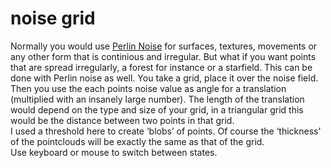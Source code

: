 <!--
  id: 20
  date: 2007-01-07T12:43:20
  modified: 2007-01-07T12:43:20
  slug: noise-grid
  type: post
  excerpt: <p>Normally you would use Perlin Noise for surfaces, textures, movements or any other form that is continious and irregular. But what if you want points that are spread irregularly, a forest for instance or a starfield. This can be done with Perlin noise as well. You take a grid, place it over the noise field. [&hellip;]</p>
  categories: uncategorized
  tags: 
  inCv: 
  inPortfolio: 
  dateFrom: 
  dateTo: 
-->

# noise grid

<div><applet code="noiseGrid08" archive="code/noiseGrid08.jar" style="width:400px;height:400px;"></applet></div>
<p>Normally you would use <a target="_blank" href="http://freespace.virgin.net/hugo.elias/models/m_perlin.htm">Perlin Noise</a> for surfaces, textures, movements or any other form that is continious and irregular. But what if you want points that are spread irregularly, a forest for instance or a starfield. This can be done with Perlin noise as well. You take a grid, place it over the noise field. Then you use the each points noise value as angle for a translation (multiplied with an insanely large number). The length of the translation would depend on the type and size of your grid, in a triangular grid this would be the distance between two points in that grid.<br />
I used a threshold here to create &#8216;blobs&#8217; of points. Of course the &#8216;thickness&#8217; of the pointclouds will be exactly the same as that of the grid.<br />
Use keyboard or mouse to switch between states.</p>